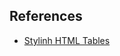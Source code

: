 ## References

- [Stylinh HTML Tables](https://developer.mozilla.org/en-US/docs/Learn/CSS/Building_blocks)
